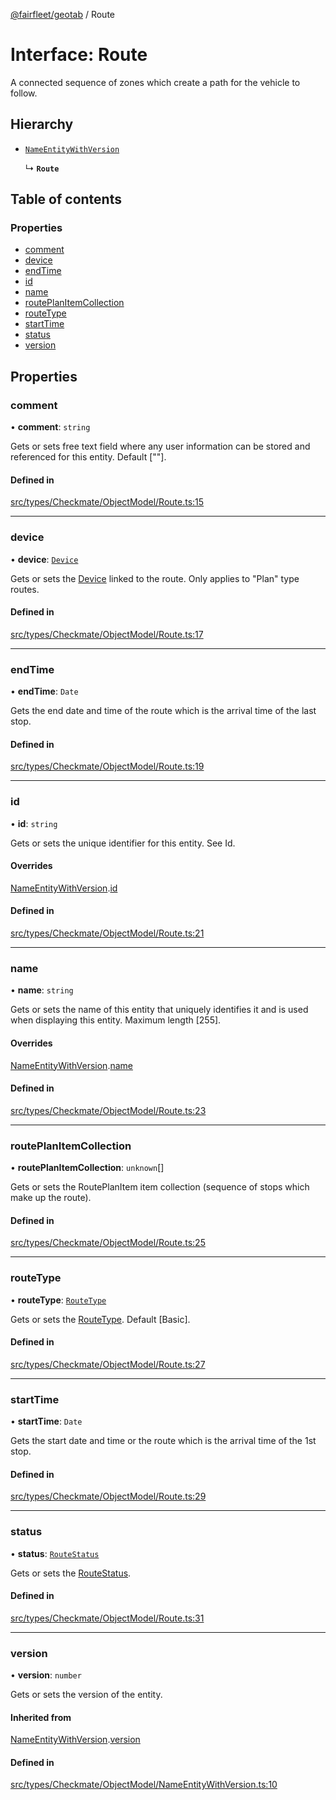 [@fairfleet/geotab](../README.md) / Route

# Interface: Route

A connected sequence of zones which create a path for the vehicle to follow.

## Hierarchy

- [`NameEntityWithVersion`](NameEntityWithVersion.md)

  ↳ **`Route`**

## Table of contents

### Properties

- [comment](Route.md#comment)
- [device](Route.md#device)
- [endTime](Route.md#endtime)
- [id](Route.md#id)
- [name](Route.md#name)
- [routePlanItemCollection](Route.md#routeplanitemcollection)
- [routeType](Route.md#routetype)
- [startTime](Route.md#starttime)
- [status](Route.md#status)
- [version](Route.md#version)

## Properties

### comment

• **comment**: `string`

Gets or sets free text field where any user information can be stored and referenced for this entity. Default [""].

#### Defined in

[src/types/Checkmate/ObjectModel/Route.ts:15](https://github.com/fairfleet/geotab/blob/b682f10/src/types/Checkmate/ObjectModel/Route.ts#L15)

___

### device

• **device**: [`Device`](Device.md)

Gets or sets the [Device](Device.md) linked to the route. Only applies to "Plan" type routes.

#### Defined in

[src/types/Checkmate/ObjectModel/Route.ts:17](https://github.com/fairfleet/geotab/blob/b682f10/src/types/Checkmate/ObjectModel/Route.ts#L17)

___

### endTime

• **endTime**: `Date`

Gets the end date and time of the route which is the arrival time of the last stop.

#### Defined in

[src/types/Checkmate/ObjectModel/Route.ts:19](https://github.com/fairfleet/geotab/blob/b682f10/src/types/Checkmate/ObjectModel/Route.ts#L19)

___

### id

• **id**: `string`

Gets or sets the unique identifier for this entity. See Id.

#### Overrides

[NameEntityWithVersion](NameEntityWithVersion.md).[id](NameEntityWithVersion.md#id)

#### Defined in

[src/types/Checkmate/ObjectModel/Route.ts:21](https://github.com/fairfleet/geotab/blob/b682f10/src/types/Checkmate/ObjectModel/Route.ts#L21)

___

### name

• **name**: `string`

Gets or sets the name of this entity that uniquely identifies it and is used when displaying this entity. Maximum length [255].

#### Overrides

[NameEntityWithVersion](NameEntityWithVersion.md).[name](NameEntityWithVersion.md#name)

#### Defined in

[src/types/Checkmate/ObjectModel/Route.ts:23](https://github.com/fairfleet/geotab/blob/b682f10/src/types/Checkmate/ObjectModel/Route.ts#L23)

___

### routePlanItemCollection

• **routePlanItemCollection**: `unknown`[]

Gets or sets the RoutePlanItem item collection (sequence of stops which make up the route).

#### Defined in

[src/types/Checkmate/ObjectModel/Route.ts:25](https://github.com/fairfleet/geotab/blob/b682f10/src/types/Checkmate/ObjectModel/Route.ts#L25)

___

### routeType

• **routeType**: [`RouteType`](../README.md#routetype)

Gets or sets the [RouteType](../README.md#routetype). Default [Basic].

#### Defined in

[src/types/Checkmate/ObjectModel/Route.ts:27](https://github.com/fairfleet/geotab/blob/b682f10/src/types/Checkmate/ObjectModel/Route.ts#L27)

___

### startTime

• **startTime**: `Date`

Gets the start date and time or the route which is the arrival time of the 1st stop.

#### Defined in

[src/types/Checkmate/ObjectModel/Route.ts:29](https://github.com/fairfleet/geotab/blob/b682f10/src/types/Checkmate/ObjectModel/Route.ts#L29)

___

### status

• **status**: [`RouteStatus`](../README.md#routestatus)

Gets or sets the [RouteStatus](../README.md#routestatus).

#### Defined in

[src/types/Checkmate/ObjectModel/Route.ts:31](https://github.com/fairfleet/geotab/blob/b682f10/src/types/Checkmate/ObjectModel/Route.ts#L31)

___

### version

• **version**: `number`

Gets or sets the version of the entity.

#### Inherited from

[NameEntityWithVersion](NameEntityWithVersion.md).[version](NameEntityWithVersion.md#version)

#### Defined in

[src/types/Checkmate/ObjectModel/NameEntityWithVersion.ts:10](https://github.com/fairfleet/geotab/blob/b682f10/src/types/Checkmate/ObjectModel/NameEntityWithVersion.ts#L10)
